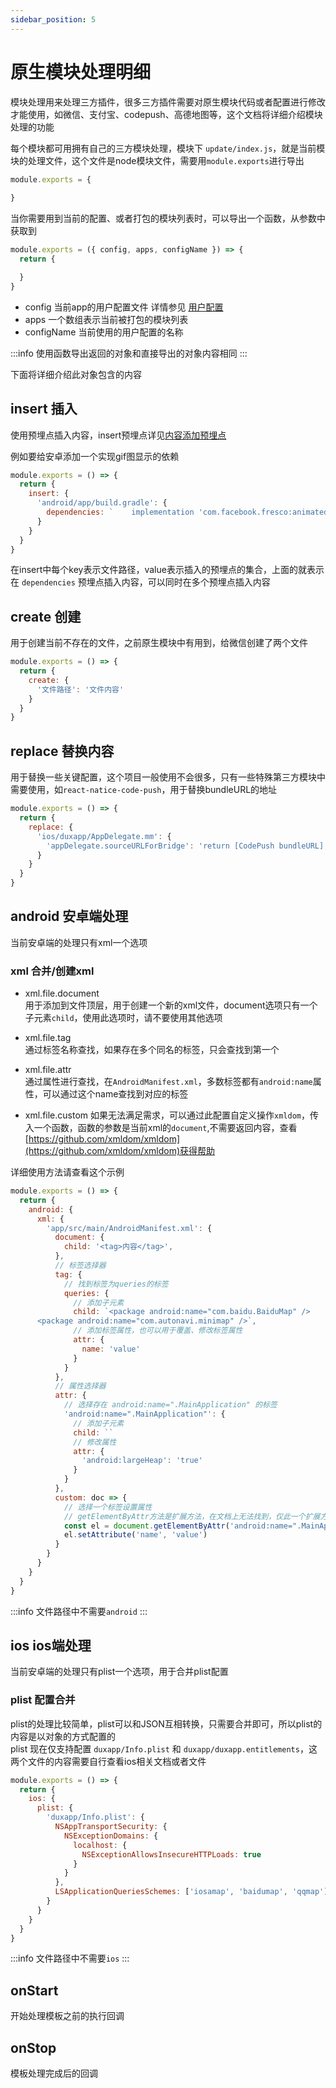 ```yaml
---
sidebar_position: 5
---
```


# 原生模块处理明细

模块处理用来处理三方插件，很多三方插件需要对原生模块代码或者配置进行修改才能使用，如微信、支付宝、codepush、高德地图等，这个文档将详细介绍模块处理的功能  

每个模块都可用拥有自己的三方模块处理，模块下 `update/index.js`，就是当前模块的处理文件，这个文件是node模块文件，需要用`module.exports`进行导出

```js
module.exports = {
  
}
```

当你需要用到当前的配置、或者打包的模块列表时，可以导出一个函数，从参数中获取到

```js
module.exports = ({ config, apps, configName }) => {
  return {

  }
}
```
- config 当前app的用户配置文件 详情参见 [用户配置](config)
- apps 一个数组表示当前被打包的模块列表
- configName 当前使用的用户配置的名称  

:::info
使用函数导出返回的对象和直接导出的对象内容相同
:::

下面将详细介绍此对象包含的内容

## insert 插入

使用预埋点插入内容，insert预埋点详见[内容添加预埋点](embedded#内容添加-insert)  

例如要给安卓添加一个实现gif图显示的依赖

```js
module.exports = () => {
  return {
    insert: {
      'android/app/build.gradle': {
        dependencies: `    implementation 'com.facebook.fresco:animated-gif:2.5.0'`
      }
    }
  }
}
```

在insert中每个key表示文件路径，value表示插入的预埋点的集合，上面的就表示在 `dependencies` 预埋点插入内容，可以同时在多个预埋点插入内容

## create 创建

用于创建当前不存在的文件，之前原生模块中有用到，给微信创建了两个文件

```js
module.exports = () => {
  return {
    create: {
      '文件路径': '文件内容'
    }
  }
}
```

## replace 替换内容

用于替换一些关键配置，这个项目一般使用不会很多，只有一些特殊第三方模块中需要使用，如`react-natice-code-push`，用于替换bundleURL的地址

```js
module.exports = () => {
  return {
    replace: {
      'ios/duxapp/AppDelegate.mm': {
        'appDelegate.sourceURLForBridge': 'return [CodePush bundleURL];'
      }
    }
  }
}
```

## android 安卓端处理

当前安卓端的处理只有xml一个选项

### xml 合并/创建xml

- xml.file.document  
用于添加到文件顶层，用于创建一个新的xml文件，document选项只有一个子元素`child`，使用此选项时，请不要使用其他选项

- xml.file.tag  
通过标签名称查找，如果存在多个同名的标签，只会查找到第一个

- xml.file.attr  
通过属性进行查找，在`AndroidManifest.xml`，多数标签都有`android:name`属性，可以通过这个name查找到对应的标签

- xml.file.custom
如果无法满足需求，可以通过此配置自定义操作`xmldom`，传入一个函数，函数的参数是当前xml的`document`,不需要返回内容，查看[https://github.com/xmldom/xmldom](https://github.com/xmldom/xmldom)获得帮助  

详细使用方法请查看这个示例

```js
module.exports = () => {
  return {
    android: {
      xml: {
        'app/src/main/AndroidManifest.xml': {
          document: {
            child: '<tag>内容</tag>',
          },
          // 标签选择器
          tag: {
            // 找到标签为queries的标签
            queries: {
              // 添加子元素
              child: `<package android:name="com.baidu.BaiduMap" />
      <package android:name="com.autonavi.minimap" />`,
              // 添加标签属性，也可以用于覆盖、修改标签属性
              attr: {
                name: 'value'
              }
            }
          },
          // 属性选择器
          attr: {
            // 选择存在 android:name=".MainApplication" 的标签
            'android:name=".MainApplication"': {
              // 添加子元素
              child: ``
              // 修改属性
              attr: {
                'android:largeHeap': 'true'
              }
            }
          },
          custom: doc => {
            // 选择一个标签设置属性
            // getElementByAttr方法是扩展方法，在文档上无法找到，仅此一个扩展方法
            const el = document.getElementByAttr('android:name=".MainApplication"')
            el.setAttribute('name', 'value')
          }
        }
      }
    }
  }
}
```

:::info
文件路径中不需要`android`
:::

## ios ios端处理

当前安卓端的处理只有plist一个选项，用于合并plist配置

### plist 配置合并

plist的处理比较简单，plist可以和JSON互相转换，只需要合并即可，所以plist的内容是以对象的方式配置的  
plist 现在仅支持配置 `duxapp/Info.plist` 和 `duxapp/duxapp.entitlements`，这两个文件的内容需要自行查看ios相关文档或者文件

```js
module.exports = () => {
  return {
    ios: {
      plist: {
        'duxapp/Info.plist': {
          NSAppTransportSecurity: {
            NSExceptionDomains: {
              localhost: {
                NSExceptionAllowsInsecureHTTPLoads: true
              }
            }
          },
          LSApplicationQueriesSchemes: ['iosamap', 'baidumap', 'qqmap']
        }
      }
    }
  }
}
```

:::info
文件路径中不需要`ios`
:::

## onStart

开始处理模板之前的执行回调

## onStop

模板处理完成后的回调